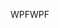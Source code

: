 <span data-ttu-id="e3bfc-101">WPF</span><span class="sxs-lookup"><span data-stu-id="e3bfc-101">WPF</span></span>